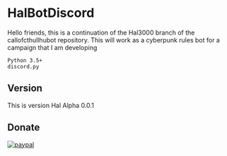 # HalBotDiscord
 Hello friends, this is a continuation of the Hal3000 branch of the callofcthullhubot repository.
 This will work as a cyberpunk rules bot for a campaign that I am developing
```
Python 3.5+
discord.py
```
## Version
 This is version Hal Alpha 0.0.1
## Donate 
[![paypal](https://www.paypalobjects.com/en_US/i/btn/btn_donateCC_LG.gif)](https://www.paypal.com/cgi-bin/webscr?cmd=_s-xclick&hosted_button_id=R2HC545LKK8FU)